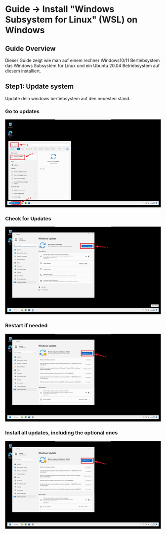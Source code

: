 # Guide -> Install "Windows Subsystem for Linux" (WSL) on Windows

## Guide Overview
Dieser Guide zeigt wie man auf einem rechner Windows10/11 Bertiebsystem das Windows Subsystem für Linux und ein Ubuntu 20.04 Betriebsystem auf diesem installiert.

## Step1: Update system
Update dein windows bertiebsystem auf den neuesten stand.

### Go to updates
![Image](https://github.com/GeraldLeikam/tutorials/blob/master/images/windows/windows_11_go_to_updates.png)
### Check for Updates
![Image](https://github.com/GeraldLeikam/tutorials/blob/master/images/windows/windows_11_check_for_updates.png)
### Restart if needed
![Image](https://github.com/GeraldLeikam/tutorials/blob/master/images/windows/windows_11_update_restart.png)
### Install all updates, including the optional ones
![Image](https://github.com/GeraldLeikam/tutorials/blob/master/images/windows/windows_11_update_restart.png)
  